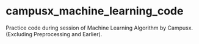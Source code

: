 # campusx_machine_learning_code
Practice code during session of Machine Learning Algorithm by Campusx. (Excluding Preprocessing and Earlier).
